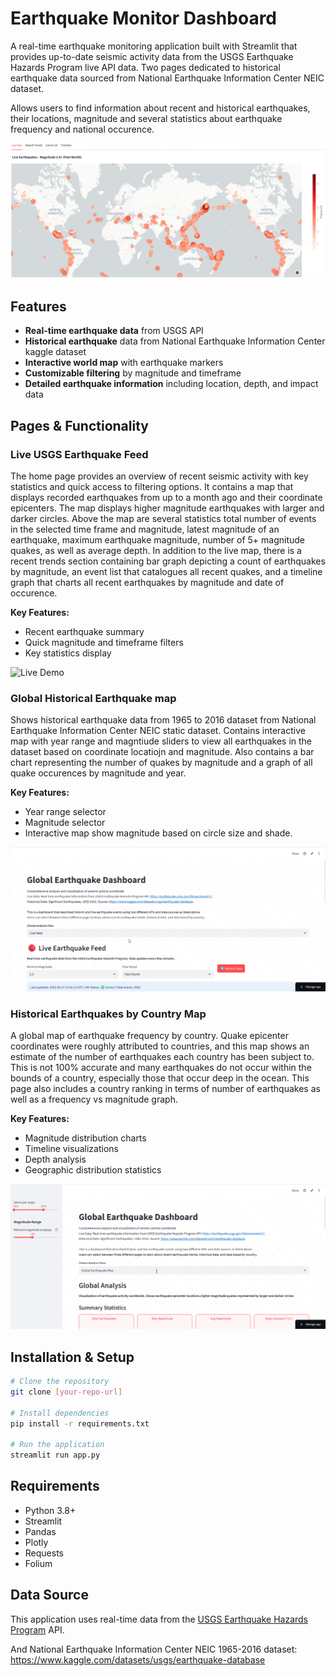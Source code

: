 # Earthquake Monitor Dashboard

A real-time earthquake monitoring application built with Streamlit that provides up-to-date seismic activity data from the USGS Earthquake Hazards Program live API data.
Two pages dedicated to historical earthquake data sourced from National Earthquake Information Center NEIC dataset. 

Allows users to find information about recent and historical earthquakes, their locations, magnitude and several statistics about earthquake frequency and national occurence. 

![Dash Image](assets/image.png)

## Features

- **Real-time earthquake data** from USGS API
- **Historical earthquake** data from National Earthquake Information Center kaggle dataset
- **Interactive world map** with earthquake markers
- **Customizable filtering** by magnitude and timeframe
- **Detailed earthquake information** including location, depth, and impact data

## Pages & Functionality

### Live USGS Earthquake Feed
The home page provides an overview of recent seismic activity with key statistics and quick access to filtering options. It contains a map that displays recorded earthquakes from up to a month ago and their coordinate epicenters.
The map displays higher magnitude earthquakes with larger and darker circles. Above the map are several statistics total number of events in the selected time frame and magnitude, latest magnitude of an earthquake,
maximum earthquake magnitude, number of 5+ magnitude quakes, as well as average depth. In addition to the live map, there is a recent trends section containing bar graph depicting a count of earthquakes by magnitude, an event list that catalogues all recent quakes, and a timeline graph that charts all recent earthquakes by magnitude and date of occurence.

**Key Features:**
- Recent earthquake summary
- Quick magnitude and timeframe filters
- Key statistics display

![Live Demo](assets/live_usgs_demo.gif)

### Global Historical Earthquake map
Shows historical earthquake data from 1965 to 2016 dataset from National Earthquake Information Center NEIC static dataset. Contains interactive map with year range and magntiude sliders to view all earthquakes in the dataset based on coordinate locatiojn and magnitude.
Also contains a bar chart representing the number of quakes by magnitude and a graph of all quake occurences by magnitude and year. 

**Key Features:**
- Year range selector
- Magnitude selector
- Interactive map show magnitude based on circle size and shade. 

![App Demo](assets/global_earthquake_map_gif.gif)

### Historical Earthquakes by Country Map
A global map of earthquake frequency by country. Quake epicenter coordinates were roughly attributed to countries, and this map shows an estimate of the number of earthquakes each country has been subject to. This is not 100% accurate and many earthquakes do not occur within the bounds of a country, especially those that occur deep in the ocean. This page also includes a country ranking in terms of number of earthquakes as well as a frequency vs magnitude graph.

**Key Features:**
- Magnitude distribution charts
- Timeline visualizations
- Depth analysis
- Geographic distribution statistics

![App Demo](assets/earthquake_by_country_gif.gif)

## Installation & Setup

```bash
# Clone the repository
git clone [your-repo-url]

# Install dependencies
pip install -r requirements.txt

# Run the application
streamlit run app.py
```

## Requirements

- Python 3.8+
- Streamlit
- Pandas
- Plotly
- Requests
- Folium

## Data Source

This application uses real-time data from the [USGS Earthquake Hazards Program](https://earthquake.usgs.gov/earthquakes/feed/v1.0/geojson.php) API.

And National Earthquake Information Center NEIC 1965-2016 dataset: https://www.kaggle.com/datasets/usgs/earthquake-database
